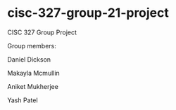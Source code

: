 # cisc-327-group-21-project
CISC 327 Group Project

Group members:

Daniel Dickson

Makayla Mcmullin

Aniket Mukherjee

Yash Patel
